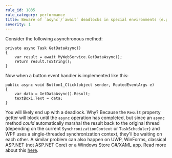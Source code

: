 ```yaml
---
rule_id: 1835
rule_category: performance
title: Beware of `async`/`await` deadlocks in special environments (e.g. WPF)
severity: 1
---
```

Consider the following asynchronous method:

	private async Task GetDataAsync()
	{
		var result = await MyWebService.GetDataAsync();
		return result.ToString();
	}

Now when a button event handler is implemented like this:

	public async void Button1_Click(object sender, RoutedEventArgs e)
	{
		var data = GetDataAsync().Result;
		textBox1.Text = data;
	}

You will likely end up with a deadlock. Why? Because the `Result` property getter will block until the `async` operation has completed, but since an `async` method _could_ automatically marshal the result back to the original thread (depending on the current `SynchronizationContext` or `TaskScheduler`) and WPF uses a single-threaded synchronization context, they'll be waiting on each other. A similar problem can also happen on UWP, WinForms, classical ASP.NET (not ASP.NET Core) or a Windows Store C#/XAML app. Read more about this [here](https://devblogs.microsoft.com/pfxteam/await-and-ui-and-deadlocks-oh-my/).
